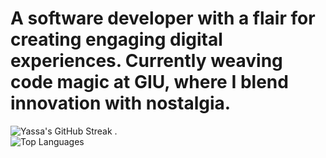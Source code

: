 # A software developer with a flair for creating engaging digital experiences. Currently weaving code magic at GIU, where I blend innovation with nostalgia.





![Yassa's GitHub Streak](https://github-readme-streak-stats.herokuapp.com/?user=Yassa122&theme=dark&background=000000)  .  
![Top Languages](https://github-readme-stats.vercel.app/api/top-langs/?username=Yassa122&layout=compact)

